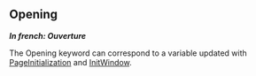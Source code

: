 
## Opening

***In french: Ouverture***
	

<a name="description"></a>
The Opening keyword can correspond to a variable updated with [PageInitialization](../WDLang2/3058025.md) and [InitWindow](../WDLang1/3038019.md). 

